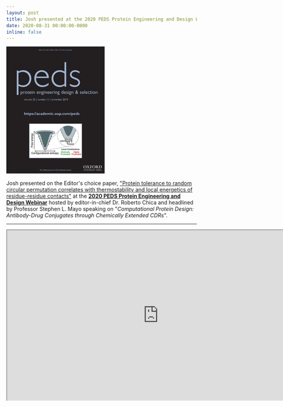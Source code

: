```yaml
---
layout: post
title: Josh presented at the 2020 PEDS Protein Engineering and Design Webinar
date: 2020-08-31 00:00:00-0000
inline: false
---
```


<img src="/assets/img/publication_preview/2019_PEDScover.jpeg"  width="260" height="336">

Josh presented on the Editor's choice paper, <a href = "https://academic.oup.com/peds/article/32/11/489/5867558">"Protein tolerance to random circular permutation correlates with thermostability and local energetics of residue-residue contacts"</a> at the **<a href = "https://academic.oup.com/peds/pages/protein-engineering-design-webinars"> 2020 PEDS Protein Engineering and Design Webinar</a>** hosted by editor-in-chief Dr. Roberto Chica and headlined by Professor Stephen L. Mayo speaking on "*Computational Protein Design: Antibody-Drug Conjugates through Chemically Extended CDRs*".




***

<iframe width="800" height="450"
src="https://www.youtube.com/embed/CG1RMxUSlBY">
</iframe>